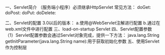 一、Servlet简介
（服务端小程序）必须继承HttpServlet
常见方法：
doGet:
doPost:
doPut:
doDelete:

二、Servlet的配置
3.0以后的版本：
a.使用@WebServlet注解进行配置
b.通过在web.xml文件中进行配置
三、load-on-startup Servlet
四、Servlet配置参数
（1）Servlet配置参数会通过Servlet对象完成，提供一下方法：
java.lang.String getInitParameter(java.lang.String name):用于获取初始化参数
五、使用Servlet作为控制层
 